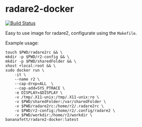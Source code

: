 # radare2-docker

[![Build Status](https://travis-ci.org/ps1337/radare2-docker.png?branch=master)](https://travis-ci.org/ps1337/radare2-docker)


Easy to use image for radare2, configurate using the `Makefile`.

Example usage:

```
touch $PWD/radare2rc && \
mkdir -p $PWD/r2-config && \
mkdir -p $PWD/sharedFolder && \
xhost +local:root && \
sudo docker run \
    -it \
    --name r2 \
    --cap-drop=ALL  \
    --cap-add=SYS_PTRACE \
    -e DISPLAY=$DISPLAY \
    -v /tmp/.X11-unix:/tmp/.X11-unix:ro \
    -v $PWD/sharedFolder:/var/sharedFolder \
    -v $PWD/radare2rc:/home/r2/.radare2rc \
    -v $PWD/r2-config:/home/r2/.config/radare2 \
    -v $PWD/workdir:/home/r2/workdir \
bananafett/radare2-docker:latest
```
